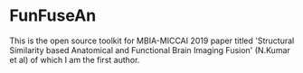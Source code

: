 # FunFuseAn
This is the open source toolkit for MBIA-MICCAI 2019 paper titled 'Structural Similarity based Anatomical and Functional Brain Imaging Fusion' (N.Kumar et al) of which I am the first author. 

